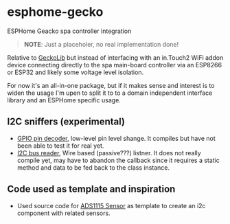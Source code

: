 # esphome-gecko
ESPHome Geacko spa controller integration

> **NOTE**: Just a placeholer, no real implementation done!

Relative to [GeckoLib](https://github.com/gazoodle/geckolib) but instead of interfacing with an in.Touch2 WiFi addon device connecting directly to the spa main-board controller via an ESP8266 or ESP32 and likely some voltage level isolation.

For now it's an all-in-one package, but if it makes sense and interest is to widen the usage I'm upen to split it to to a domain independent interface library and an ESPHome specific usage.

## I2C sniffers (experimental)

* [GPIO pin decoder](components/i2c_sniffer/README.md), low-level pin level shange. It compiles but have not been able to test it for real yet.
* [I2C bus reader](components/i2c_listener/README.md), Wire based (passive???) listner. It does not really compile yet, may have to abandon the callback since it requires a static method and data to be fed back to the class instance.

## Code used as template and inspiration

* Used source code for [ADS1115 Sensor](https://esphome.io/components/sensor/ads1115.html) as template to create an i2c component with related sensors.
